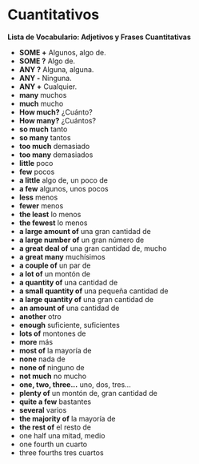 # Cuantitativos

**Lista de Vocabulario: Adjetivos y Frases Cuantitativas**

* **SOME +**    Algunos, algo de.
* **SOME ?**    Algo de.
* **ANY ?**    Alguna, alguna.
* **ANY -**    Ninguna.
* **ANY +**    Cualquier.
* **many**    muchos  
* **much**    mucho  
* **How much?**    ¿Cuánto?  
* **How many?**    ¿Cuántos?  
* **so much**    tanto  
* **so many**    tantos  
* **too much**    demasiado  
* **too many**    demasiados  
* **little**    poco  
* **few**    pocos  
* **a little**    algo de, un poco de  
* **a few**    algunos, unos pocos  
* **less**    menos  
* **fewer**    menos  
* **the least**    lo menos  
* **the fewest**    lo menos  
* **a large amount of**    una gran cantidad de  
* **a large number of**    un gran número de  
* **a great deal of**    una gran cantidad de, mucho  
* **a great many**    muchísimos  
* **a couple of**    un par de
* **a lot of**    un montón de
* **a quantity of**    una cantidad de
* **a small quantity of**    una pequeña cantidad de
* **a large quantity of**    una gran cantidad de
* **an amount of**    una cantidad de
* **another**    otro
* **enough**    suficiente, suficientes
* **lots of**    montones de
* **more**    más
* **most of**    la mayoría de
* **none**    nada de
* **none of**    ninguno de
* **not much**    no mucho
* **one, two, three...**    uno, dos, tres...
* **plenty of**    un montón de, gran cantidad de
* **quite a few**    bastantes  
* **several**    varios
* **the majority of**    la mayoría de
* **the rest of**    el resto de
* one half    una mitad, medio  
* one fourth    un cuarto  
* three fourths    tres cuartos